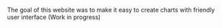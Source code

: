 
The goal of this website was to make it easy to create charts with friendly user interface (Work in progress)

